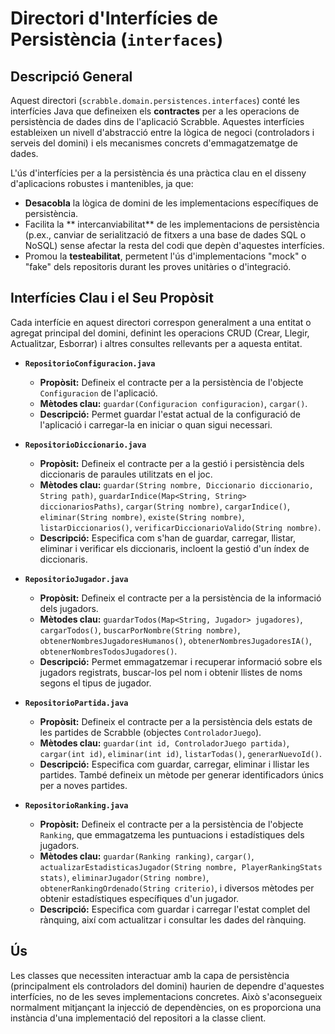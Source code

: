 # Directori d'Interfícies de Persistència (`interfaces`)

## Descripció General

Aquest directori (`scrabble.domain.persistences.interfaces`) conté les interfícies Java que defineixen els **contractes** per a les operacions de persistència de dades dins de l'aplicació Scrabble. Aquestes interfícies estableixen un nivell d'abstracció entre la lògica de negoci (controladors i serveis del domini) i els mecanismes concrets d'emmagatzematge de dades.

L'ús d'interfícies per a la persistència és una pràctica clau en el disseny d'aplicacions robustes i mantenibles, ja que:
-   **Desacobla** la lògica de domini de les implementacions específiques de persistència.
-   Facilita la ** intercanviabilitat** de les implementacions de persistència (p.ex., canviar de serialització de fitxers a una base de dades SQL o NoSQL) sense afectar la resta del codi que depèn d'aquestes interfícies.
-   Promou la **testeabilitat**, permetent l'ús d'implementacions "mock" o "fake" dels repositoris durant les proves unitàries o d'integració.

## Interfícies Clau i el Seu Propòsit

Cada interfície en aquest directori correspon generalment a una entitat o agregat principal del domini, definint les operacions CRUD (Crear, Llegir, Actualitzar, Esborrar) i altres consultes rellevants per a aquesta entitat.

-   **`RepositorioConfiguracion.java`**
    -   **Propòsit:** Defineix el contracte per a la persistència de l'objecte `Configuracion` de l'aplicació.
    -   **Mètodes clau:** `guardar(Configuracion configuracion)`, `cargar()`.
    -   **Descripció:** Permet guardar l'estat actual de la configuració de l'aplicació i carregar-la en iniciar o quan sigui necessari.

-   **`RepositorioDiccionario.java`**
    -   **Propòsit:** Defineix el contracte per a la gestió i persistència dels diccionaris de paraules utilitzats en el joc.
    -   **Mètodes clau:** `guardar(String nombre, Diccionario diccionario, String path)`, `guardarIndice(Map<String, String> diccionariosPaths)`, `cargar(String nombre)`, `cargarIndice()`, `eliminar(String nombre)`, `existe(String nombre)`, `listarDiccionarios()`, `verificarDiccionarioValido(String nombre)`.
    -   **Descripció:** Especifica com s'han de guardar, carregar, llistar, eliminar i verificar els diccionaris, incloent la gestió d'un índex de diccionaris.

-   **`RepositorioJugador.java`**
    -   **Propòsit:** Defineix el contracte per a la persistència de la informació dels jugadors.
    -   **Mètodes clau:** `guardarTodos(Map<String, Jugador> jugadores)`, `cargarTodos()`, `buscarPorNombre(String nombre)`, `obtenerNombresJugadoresHumanos()`, `obtenerNombresJugadoresIA()`, `obtenerNombresTodosJugadores()`.
    -   **Descripció:** Permet emmagatzemar i recuperar informació sobre els jugadors registrats, buscar-los pel nom i obtenir llistes de noms segons el tipus de jugador.

-   **`RepositorioPartida.java`**
    -   **Propòsit:** Defineix el contracte per a la persistència dels estats de les partides de Scrabble (objectes `ControladorJuego`).
    -   **Mètodes clau:** `guardar(int id, ControladorJuego partida)`, `cargar(int id)`, `eliminar(int id)`, `listarTodas()`, `generarNuevoId()`.
    -   **Descripció:** Especifica com guardar, carregar, eliminar i llistar les partides. També defineix un mètode per generar identificadors únics per a noves partides.

-   **`RepositorioRanking.java`**
    -   **Propòsit:** Defineix el contracte per a la persistència de l'objecte `Ranking`, que emmagatzema les puntuacions i estadístiques dels jugadors.
    -   **Mètodes clau:** `guardar(Ranking ranking)`, `cargar()`, `actualizarEstadisticasJugador(String nombre, PlayerRankingStats stats)`, `eliminarJugador(String nombre)`, `obtenerRankingOrdenado(String criterio)`, i diversos mètodes per obtenir estadístiques específiques d'un jugador.
    -   **Descripció:** Especifica com guardar i carregar l'estat complet del rànquing, així com actualitzar i consultar les dades del rànquing.

## Ús

Les classes que necessiten interactuar amb la capa de persistència (principalment els controladors del domini) haurien de dependre d'aquestes interfícies, no de les seves implementacions concretes. Això s'aconsegueix normalment mitjançant la injecció de dependències, on es proporciona una instància d'una implementació del repositori a la classe client. 